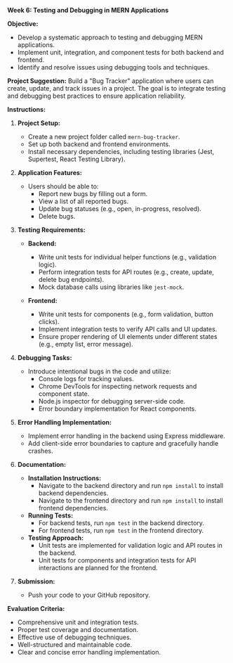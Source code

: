 **Week 6: Testing and Debugging in MERN Applications**

**Objective:**

- Develop a systematic approach to testing and debugging MERN applications.
- Implement unit, integration, and component tests for both backend and frontend.
- Identify and resolve issues using debugging tools and techniques.

**Project Suggestion:** Build a "Bug Tracker" application where users can create, update, and track issues in a project. The goal is to integrate testing and debugging best practices to ensure application reliability.

**Instructions:**

1. **Project Setup:**
   - Create a new project folder called `mern-bug-tracker`.
   - Set up both backend and frontend environments.
   - Install necessary dependencies, including testing libraries (Jest, Supertest, React Testing Library).

2. **Application Features:**
   - Users should be able to:
     - Report new bugs by filling out a form.
     - View a list of all reported bugs.
     - Update bug statuses (e.g., open, in-progress, resolved).
     - Delete bugs.

3. **Testing Requirements:**
   - **Backend:**
     - Write unit tests for individual helper functions (e.g., validation logic).
     - Perform integration tests for API routes (e.g., create, update, delete bug endpoints).
     - Mock database calls using libraries like `jest-mock`.
   
   - **Frontend:**
     - Write unit tests for components (e.g., form validation, button clicks).
     - Implement integration tests to verify API calls and UI updates.
     - Ensure proper rendering of UI elements under different states (e.g., empty list, error message).

4. **Debugging Tasks:**
   - Introduce intentional bugs in the code and utilize:
     - Console logs for tracking values.
     - Chrome DevTools for inspecting network requests and component state.
     - Node.js inspector for debugging server-side code.
     - Error boundary implementation for React components.

5. **Error Handling Implementation:**
   - Implement error handling in the backend using Express middleware.
   - Add client-side error boundaries to capture and gracefully handle crashes.

6. **Documentation:**
   - **Installation Instructions:**
     - Navigate to the backend directory and run `npm install` to install backend dependencies.
     - Navigate to the frontend directory and run `npm install` to install frontend dependencies.
   - **Running Tests:**
     - For backend tests, run `npm test` in the backend directory.
     - For frontend tests, run `npm test` in the frontend directory.
   - **Testing Approach:**
     - Unit tests are implemented for validation logic and API routes in the backend.
     - Unit tests for components and integration tests for API interactions are planned for the frontend.

7. **Submission:**
   - Push your code to your GitHub repository.

**Evaluation Criteria:**

- Comprehensive unit and integration tests.
- Proper test coverage and documentation.
- Effective use of debugging techniques.
- Well-structured and maintainable code.
- Clear and concise error handling implementation.
